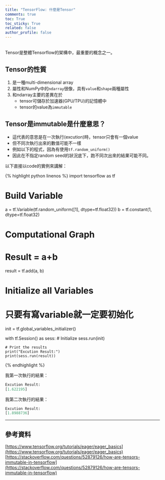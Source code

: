 ```yaml
---
title: "TensorFlow: 什麼是Tensor"
comments: true
toc: True
toc_sticky: True
related: false
author_profile: false
---
```

<br />
Tensor是整體Tensorflow的架構中，最重要的概念之一。

## Tensor的性質
1. 是一種multi-dimensional array
2. 屬性和NumPy中的`ndarray`很像，具有`value`和`shape`兩種屬性
3. 和ndarray主要的差異在於
    - tensor可儲存於加速器(GPU/TPU)的記憶體中
    - tensor的value為`immutable`


## Tensor是immutable是什麼意思？
- 這代表的意思是在一次執行(excution)時，tensor只會有一個value
- 但不同次執行出來的數值可能不一樣
- 例如以下的程式，因為有使用`tf.random_uniform()`
- 因此在不指定random seed的狀況底下，跑不同次出來的結果可能不同。

以下直接以code的實例來講解：

{% highlight python linenos %}
import tensorflow as tf

# Build Variable
a = tf.Variable(tf.random_uniform([1], dtype=tf.float32))
b = tf.constant(1, dtype=tf.float32)

# Computational Graph
# Result = a+b
result = tf.add(a, b)

# Initialize all Variables
# 只要有寫variable就一定要初始化
init = tf.global_variables_initializer()

with tf.Session() as sess:
    # Initialize
    sess.run(init)
    
    # Print the results
    print("Excution Result:")
    print(sess.run(result))
{% endhighlight %}

我第一次執行的結果：
```python
Excution Result:
[1.622195]
```

我第二次執行的結果：
```python
Excution Result:
[1.8988736]
```
---

## 參考資料
[https://www.tensorflow.org/tutorials/eager/eager_basics](https://www.tensorflow.org/tutorials/eager/eager_basics)
[https://stackoverflow.com/questions/52879126/how-are-tensors-immutable-in-tensorflow](https://stackoverflow.com/questions/52879126/how-are-tensors-immutable-in-tensorflow)




